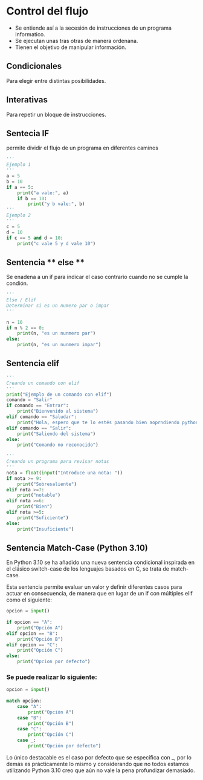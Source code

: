 # Control del flujo
* Se entiende así a la secesión de instrucciones de un programa informatico.
* Se ejecutan unas tras otras de manera ordenana.
* Tienen el objetivo de manipular información.

## Condicionales
Para elegir entre distintas posibilidades.


## Interativas
Para repetir un bloque de instrucciones.


## Sentecia IF 
permite dividir el flujo de un programa en diferentes caminos

```python
'''
Ejemplo 1
'''
a = 5
b = 10
if a == 5:
    print("a vale:", a)
    if b == 10:
        print("y b vale:", b)
'''
Ejemplo 2
'''
c = 5
d = 10
if c == 5 and d = 10:
    print("c vale 5 y d vale 10")
```
## Sentencia ** else **
Se enadena a un if para indicar el caso contrario cuando no se cumple la condión.

```python
'''
Else / Elif
Determinar si es un numero par o impar
'''

n = 10
if n % 2 == 0:
    print(n, "es un nunmero par")
else:
    print(n, "es un nunmero impar")


```

## Sentencia elif
```python
'''
Creando un comando con elif
'''
print("Ejemplo de un comando con elif")
comando = "Salir"
if comando == "Entrar":
    print("Bienvenido al sistema")
elif comando == "Saludar":
    print("Hola, espero que te lo estés pasando bien aoprndiendo python")
elif comando == "Salir":
    print("Saliendo del sistema")
else:
    print("Comando no reconocido")

'''
Creando un programa para revisar notas
'''
nota = float(input("Introduce una nota: "))
if nota >= 9:
    print("Sobresaliente")
elif nota >=7:
    print("notable")
elif nota >=6:
    print("Bien")
elif nota >=5:
    print("Suficiente")
else:
    print("Insuficiente")


```


## Sentencia Match-Case (Python 3.10)
En Python 3.10 se ha añadido una nueva sentencia condicional inspirada en el clásico switch-case de los lenguajes basados en C, se trata de match-case.

Esta sentencia permite evaluar un valor y definir diferentes casos para actuar en consecuencia, de manera que en lugar de un if con múltiples elif como el siguiente:
````python
opcion = input()
 
if opcion == "A":
    print("Opción A")
elif opcion == "B":
    print("Opción B")
elif opcion == "C":
    print("Opción C")
else:
    print("Opcion por defecto")
````
### Se puede realizar lo siguiente:
````python
opcion = input()
 
match opcion:
    case "A":
        print("Opción A")
    case "B":
        print("Opción B")
    case "C":
        print("Opción C")
    case _:
        print("Opción por defecto")
````
Lo único destacable es el caso por defecto que se específica con _, por lo demás es prácticamente lo mismo y considerando que no todos estamos utilizando Python 3.10 creo que aún no vale la pena profundizar demasiado.
